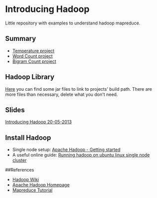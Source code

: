 Introducing Hadoop
==================

Little repository with examples to understand hadoop mapreduce.

## Summary

* [Temperature project](https://github.com/H4ml3t/introducing_hadoop/tree/master/Temperature)
* [Word Count project](https://github.com/H4ml3t/introducing_hadoop/tree/master/Word%20Count)
* [Bigram Count project](https://github.com/H4ml3t/Introducing-Hadoop/tree/master/Bigram%20Count)

## Hadoop Library

[Here](https://dl.dropboxusercontent.com/u/28262951/hadoop-libraries.zip) you can find some jar files to link to projects' build path.
There are more files than necessary, delete what you don't need.

## Slides

[Introducing Hadoop 20-05-2013]()

## Install Hadoop

* Single node setup: [Apache Hadoop - Getting started](http://hadoop.apache.org/docs/stable/single_node_setup.html)
* A useful online guide: [Running hadoop on ubuntu linux single node cluster](http://www.michael-noll.com/tutorials/running-hadoop-on-ubuntu-linux-single-node-cluster/)

##References

* [Hadoop Wiki](http://wiki.apache.org/hadoop/)
* [Apache Hadoop Homepage](http://hadoop.apache.org/)
* [Mapreduce Tutorial](http://hadoop.apache.org/docs/stable/mapred_tutorial.html)
